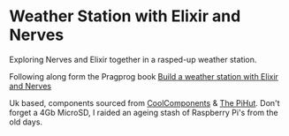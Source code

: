 # Weather Station with Elixir and Nerves

Exploring Nerves and Elixir together in a rasped-up weather station.

Following along form the Pragprog book [Build a weather station with Elixir and Nerves](https://pragprog.com/titles/passweather/build-a-weather-station-with-elixir-and-nerves/)

Uk based, components sourced from [CoolComponents](https://coolcomponents.co.uk/) & [The PiHut](https://thepihut.com/). Don't forget a 4Gb MicroSD, I raided an ageing stash of Raspberry Pi's from the old days.
